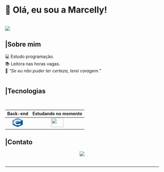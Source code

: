 # 🩵 Olá, eu sou a Marcelly!
<br>

<img height="170" src="https://i.gifer.com/N98Z.gif" >

## |Sobre mim

  💻 Estudo programação.<br>
  📚 Leitora nas horas vagas.<br>
  💭 <em>“Se eu não puder ter certeza, terei coragem.”</em>
  <br> 
  <br>
  
## |Tecnologias 

<br>

<div align="center">

Back-end | Estudando no momento
|:---------:|:----------------------:
| <a href="#" target="_blank"><img height="30" width="40" src="https://github.com/devicons/devicon/blob/master/icons/c/c-original.svg" /></a>| <a href="#" target="_blank"><a href="#" target="_blank"><img height="30" width="40" src="https://cdn.jsdelivr.net/gh/devicons/devicon/icons/java/java-original.svg" /></a>

</div>


## |Contato

<div align="center">
  <a href="https://www.linkedin.com/in/marcelly-gomes-24bbb8245/" target="_blank"><img src="https://img.shields.io/badge/-LinkedIn-%230077B5?style=for-the-badge&logo=linkedin&logoColor=white" target="_blank"></a> 
<br><br>
 
<hr>

